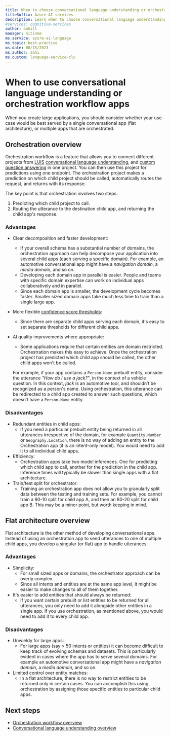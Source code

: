 ```yaml
---
title: When to choose conversational language understanding or orchestration workflow
titleSuffix: Azure AI services
description: Learn when to choose conversational language understanding or orchestration workflow
#services: cognitive-services
author: aahill
manager: nitinme
ms.service: azure-ai-language
ms.topic: best-practice
ms.date: 08/15/2023
ms.author: aahi
ms.custom: language-service-clu
---
```


# When to use conversational language understanding or orchestration workflow apps

When you create large applications, you should consider whether your use-case would be best served by a single conversational app (flat architecture), or multiple apps that are orchestrated.


## Orchestration overview 

Orchestration workflow is a feature that allows you to connect different projects from [LUIS](../../../LUIS/what-is-luis.md) [conversational language understanding](../overview.md), and [custom question answering](../../question-answering/overview.md) in one project. You can then use this project for predictions using one endpoint. The orchestration project makes a prediction on which child project should be called, automatically routes the request, and returns with its response.

The key point is that orchestration involves two steps:

1.	Predicting which child project to call. <!--The model that performs this classification can be trained either with a standard or an advanced recipe. (Please see footnotes on instructions for training with advanced recipe).-->
2.	Routing the utterance to the destination child app, and returning the child app's response.

### Advantages

* Clear decomposition and faster development:
    * If your overall schema has a substantial number of domains, the orchestration approach can help decompose your application into several child apps (each serving a specific domain). For example, an automotive conversational app might have a *navigation domain*, a *media domain*, and so on.
    * Developing each domain app in parallel is easier. People and teams with specific domain expertise  can work on individual apps collaboratively and in parallel.
    * Since each domain app is smaller, the development cycle becomes faster. Smaller sized domain apps take much less time to train than a single large app.
* More flexible [confidence score thresholds](/legal/cognitive-services/clu/clu-characteristics-and-limitations?context=/azure/ai-services/language-service/context/context#understand-confidence-scores):
    * Since there are separate child apps serving each domain, it's easy to set separate thresholds for different child apps.
* AI quality improvements where appropriate:
    * Some applications require that certain entities are domain restricted. Orchestration makes this easy to achieve. Once the orchestration project has predicted which child app should be called, the other child apps won't be called.

    For example, if your app contains a `Person.Name` prebuilt entity, consider the utterance *"How do I use a jack?"*, in the context of a vehicle question.  In this context, *jack* is an automotive tool, and shouldn’t be recognized as a person's name. Using orchestration, this utterance can be redirected to a child app created to answer such questions, which doesn’t have a `Person.Name` entity.

### Disadvantages

* Redundant entities in child apps:
    * If you need a particular prebuilt entity being returned in all utterances irrespective of the domain, for example `Quantity.Number` or `Geography.Location`, there is no way of adding an entity to the Orchestration app (it is an intent-only model). You would need to add it to all individual child apps.
* Efficiency:
    * Orchestration apps take two model inferences. One for predicting which child app to call, another for the prediction in the child app. Inference times will typically be slower than single apps with a flat architecture.
* Train/test split for orchestrator:
    * Training an orchestration app does not allow you to granularly split data between the testing and training sets. For example, you cannot train a 90-10 split for child app A, and then an 80-20 split for child app B. This may be a minor point, but worth keeping in mind.

## Flat architecture overview

Flat architecture is the other method of developing conversational apps. Instead of using an orchestration app to send utterances to one of multiple child apps, you develop a singular (or flat) app to handle utterances.  

### Advantages

* Simplicity:
    * For small sized apps or domains, the orchestrator approach can be overly complex.
    * Since all intents and entities are at the same app level, it might be easier to make changes to all of them together.
* It's easier to add entities that should always be returned:
    * If you want certain prebuilt or list entities to be returned for all utterances, you only need to add it alongside other entities in a single app. If you use orchestration, as mentioned above, you would need to add it to every child app.

### Disadvantages

* Unwieldy for large apps:
    * For large apps (say > 50 intents or entities) it can become difficult to keep track of evolving schemas and datasets. This is particularly evident in cases where the app has to serve several domains. For example an automotive conversational app might have a *navigation domain*, a *media domain*, and so on.
* Limited control over entity matches:
    * In a flat architecture, there is no way to restrict entities to be returned only in certain cases. You can accomplish this using orchestration by assigning those specific entities to particular child apps.

## Next steps
* [Orchestration workflow overview](../../orchestration-workflow/overview.md)
* [Conversational language understanding overview](../overview.md)